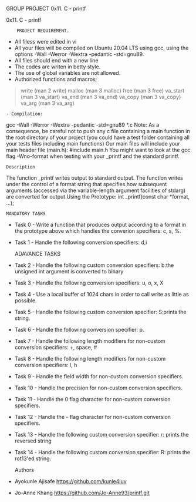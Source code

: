 GROUP PROJECT
0x11. C - printf

0x11. C - printf

        PROJECT REQUIREMENT.
* All filess were edited in vi
* All your files will be compiled on Ubuntu 20.04 LTS using gcc, using the options -Wall -Werror -Wextra -pedantic -std=gnu89.
* All files should end with a new line
* The codes are writen in betty style.
* The use of global variables are not allowed.
* Authorized functions and macros;
> write (man 2 write)
> malloc (man 3 malloc)
> free (man 3 free)
> va_start (man 3 va_start)
> va_end (man 3 va_end)
> va_copy (man 3 va_copy)
> va_arg (man 3 va_arg)

	- Compilation:
gcc -Wall -Werror -Wextra -pedantic -std=gnu89 *.c
Note: As a consequence, be careful not to push any c file containing a main function in the root directory of your project (you could have a test folder containing all your tests files including main functions)
Our main files will include your main header file (main.h): #include main.h
You might want to look at the gcc flag -Wno-format when testing with your _printf and the standard printf.

	Description
The function _printf writes output to standard output. The function writes under the control of a format string that specifies how subsequent arguments (accessed via the variable-length argument facilities of stdarg) are converted for output.Using the Prototype: int _printf(const char *format, ...);

	MANDATORY TASKS

* Task 0 - Write a function that produces output according to a format in the prototype above which handles the converion specifiers: c, s, %.
* Task 1 - Handle the following conversion specifiers: d,i


	ADAVANCE TASKS

* Task 2 - Handle the following custom conversion specifiers: b:the unsigned int argument is converted to binary
* Task 3 - Handle the following conversion specifiers: u, o, x, X
* Task 4 - Use a local buffer of 1024 chars in order to call write as little as possible.
* Task 5 - Handle the following custom conversion specifier: S:prints the string.
* Task 6 - Handle the following conversion specifier: p.
* Task 7 - Handle the following length modifiers for non-custom conversion specifiers: +, space, #
* Task 8 - Handle the following length modifiers for non-custom conversion specifiers: l, h
* Task 9 - Handle the field width for non-custom conversion specifiers.
* Task 10 - Handle the precision for non-custom conversion specifiers.
* Task 11 - Handle the 0 flag character for non-custom conversion specifiers.
* Task 12 - Handle the - flag character for non-custom conversion specifiers.
* Task 13 - Handle the following custom conversion specifier: r: prints the reversed string
* Task 14 - Handle the following custom conversion specifier: R: prints the rot13'ed string.


	Authors
* Ayokunle Ajisafe <https://github.com/kunle4luv>
* Jo-Anne Khang <https://github.com/Jo-Anne93/printf.git>

